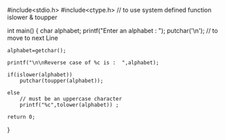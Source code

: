 #include<stdio.h>
#include<ctype.h> // to use system defined function islower & toupper

int main()
{
    char alphabet;
    printf("Enter an alphabet : ");
    putchar('\n');  // to move to next Line

    alphabet=getchar();

    printf("\n\nReverse case of %c is :  ",alphabet);

    if(islower(alphabet))
        putchar(toupper(alphabet));

    else
        // must be an uppercase character
        printf("%c",tolower(alphabet)) ;

    return 0;
}
